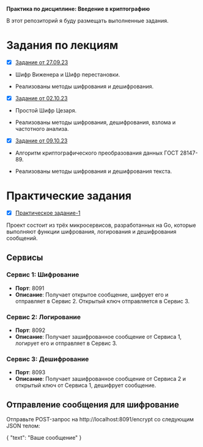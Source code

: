 **Практика по дисциплине: Введение в криптографию**

В этот репозиторий я буду размещать выполненные задания.


# Задания по лекциям

- [x] [Задание от 27.09.23](https://github.com/rodionomelin/My-Cryptography-Practice/blob/main/task-from-27.09.23/cryptography_practice_2_rodionomelin.py)

- Шифр Виженера и Шифр перестановки.  

- Реализованы методы шифрования и дешифрования.

- [x] [Задание от 02.10.23](https://github.com/rodionomelin/My-Cryptography-Practice/blob/main/task-from-02.10.23/cryptography_practice_3_rodionomelin.py)

- Простой Шифр Цезаря.  

- Реализованы методы шифрования, дешифрования, взлома и частотного анализа.

- [x] [Задание от 09.10.23](https://github.com/rodionomelin/My-Cryptography-Practice/blob/main/task-from-09.10.23/cryptography_practice_4_rodionomelin.py)

- Алгоритм криптографического преобразования данных ГОСТ 28147-89.  

- Реализованы методы шифрования и дешифрования текста.

# Практические задания

- [x] [Практическое задание-1](https://github.com/rodionomelin/My-Cryptography-Practice/blob/main/practice-1)

Проект состоит из трёх микросервисов, разработанных на Go, которые выполняют функции шифрования, логирования и дешифрования сообщений.

## Сервисы

### Сервис 1: Шифрование

- **Порт**: 8091
- **Описание**: Получает открытое сообщение, шифрует его и отправляет в Сервис 2. Открытый ключ отправляется в Сервис 3.

### Сервис 2: Логирование

- **Порт**: 8092
- **Описание**: Получает зашифрованное сообщение от Сервиса 1, логирует его и отправляет в Сервис 3.

### Сервис 3: Дешифрование

- **Порт**: 8093
- **Описание**: Получает зашифрованное сообщение от Сервиса 2 и открытый ключ от Сервиса 1, дешифрует сообщение.

## Отправление сообщения для шифрование

Отправьте POST-запрос на http://localhost:8091/encrypt со следующим JSON телом:

{
    "text": "Ваше сообщение"
}